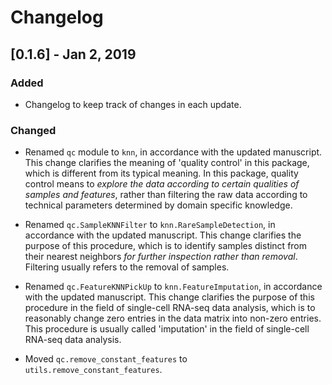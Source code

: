 # Changelog

## [0.1.6] - Jan 2, 2019

### Added

- Changelog to keep track of changes in each update.

### Changed

- Renamed `qc` module to `knn`, in accordance with the updated manuscript. This change clarifies the meaning of 'quality control' in this package, which is different from its typical meaning. In this package, quality control means to _explore the data according to certain qualities of samples and features_, rather than filtering the raw data according to technical parameters determined by domain specific knowledge.

- Renamed `qc.SampleKNNFilter` to `knn.RareSampleDetection`, in accordance with the updated manuscript. This change clarifies the purpose of this procedure, which is to identify samples distinct from their nearest neighbors _for further inspection rather than removal_. Filtering usually refers to the removal of samples.

- Renamed `qc.FeatureKNNPickUp` to `knn.FeatureImputation`, in accordance with the updated manuscript. This change clarifies the purpose of this procedure in the field of single-cell RNA-seq data analysis, which is to reasonably change zero entries in the data matrix into non-zero entries. This procedure is usually called 'imputation' in the field of single-cell RNA-seq data analysis.

- Moved `qc.remove_constant_features` to `utils.remove_constant_features`.
